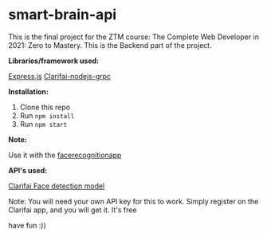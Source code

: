 # smart-brain-api

This is the final project for the ZTM course: The Complete Web Developer in 2021: Zero to Mastery. This is the Backend part of the project.

**Libraries/framework used:**

[Express.js](https://expressjs.com/)
[Clarifai-nodejs-grpc](https://www.npmjs.com/package/clarifai-nodejs-grpc)

**Installation:**
1. Clone this repo
2. Run `npm install`
3. Run `npm start`

**Note:**

Use it with the [facerecognitionapp](https://github.com/obleey/facerecognitionapp)


**API's used:**

[Clarifai Face detection model](https://www.clarifai.com/models/ai-face-detection)

Note: You will need your own API key for this to work. Simply register on the Clarifai app, and you will get it. It's free

have fun :))
